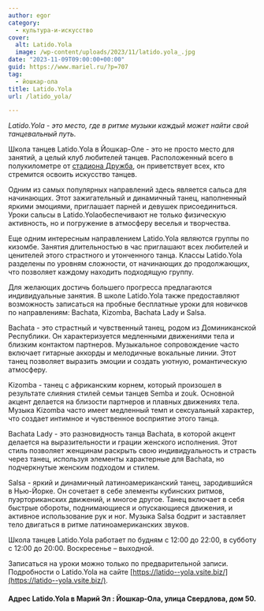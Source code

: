 ```yaml
---
author: egor
category:
  - культура-и-искусство
cover:
  alt: Latido.Yola
  image: /wp-content/uploads/2023/11/latido.yola_.jpg
date: "2023-11-09T09:00:00+00:00"
guid: https://www.mariel.ru/?p=707
tag:
  - йошкар-ола
title: Latido.Yola
url: /latido_yola/

---
```

_Latido.Yola - это место, где в ритме музыки каждый может найти свой танцевальный путь._

Школа танцев Latido.Yola в Йошкар-Оле - это не просто место для занятий, а целый клуб любителей танцев. Расположенный всего в полукилометре от [стадиона Дружба](/stadion-druzhba/), он приветствует всех, кто стремится освоить искусство танцев.

Одним из самых популярных направлений здесь является сальса для начинающих. Этот зажигательный и динамичный танец, наполненный яркими эмоциями, приглашает парней и девушек присоединиться. Уроки сальсы в Latido.Yolaобеспечивают не только физическую активность, но и погружение в атмосферу веселья и творчества.

Еще одним интересным направлением Latido.Yola являются группы по кизомбе. Занятия длительностью в час приглашают всех любителей и ценителей этого страстного и утонченного танца. Классы Latido.Yola разделены по уровням сложности, от начинающих до продолжающих, что позволяет каждому находить подходящую группу.

Для желающих достичь большего прогресса предлагаются индивидуальные занятия. В школе Latido.Yola также предоставляют возможность записаться на пробные бесплатные уроки для новичков по направлениям: Bachata, Kizomba, Bachata Lady и Salsa.

Bachata - это страстный и чувственный танец, родом из Доминиканской Республики. Он характеризуется медленными движениями тела и близким контактом партнеров. Музыкальное сопровождение часто включает гитарные аккорды и мелодичные вокальные линии. Этот танец позволяет выразить эмоции и создать уютную, романтическую атмосферу.

Kizomba - танец с африканским корнем, который произошел в результате слияния стилей семьи танцев Semba и zouk. Основной акцент делается на близости партнеров и плавных движениях тела. Музыка Kizomba часто имеет медленный темп и сексуальный характер, что создает интимное и чувственное восприятие этого танца.

Bachata Lady - это разновидность танца Bachata, в которой акцент делается на выразительности и грации женского исполнения. Этот стиль позволяет женщинам раскрыть свою индивидуальность и страсть через танец, используя элементы характерные для Bachata, но подчеркнутые женским подходом и стилем.

Salsa - яркий и динамичный латиноамериканский танец, зародившийся в Нью-Йорке. Он сочетает в себе элементы кубинских ритмов, пуэрториканских движений, и многое другое. Танец включает в себя быстрые обороты, поднимающиеся и опускающиеся движения, и активное использование рук и ног. Музыка Salsa бодрит и заставляет тело двигаться в ритме латиноамериканских звуков.

Школа танцев Latido.Yola работает по будням с 12:00 до 22:00, в субботу с 12:00 до 20:00. Воскресенье – выходной.

Записаться на уроки можно только по предварительной записи. Подробности о Latido.Yola на сайте [https://latido--yola.vsite.biz/](https://latido--yola.vsite.biz/).

#### Адрес Latido.Yola в Марий Эл : Йошкар-Ола, улица Свердлова, дом 50.
